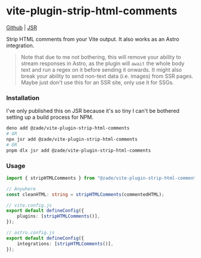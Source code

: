 # vite-plugin-strip-html-comments

[Github](https://github.com/zadeviggers/vite-plugin-strip-html-comments) | [JSR](https://jsr.io/@zade/vite-plugin-strip-html-comments)

Strip HTML comments from your Vite output. It also works as an Astro integration.

> Note that due to me not bothering, this will remove your ability to stream responses in Astro, as the plugin will `await` the whole body text and run a regex on it before sending it onwards. It might also break your ability to send non-text data (i.e. images) from SSR pages. Maybe just don't use this for an SSR site, only use it for SSGs.

### Installation

I've only published this on JSR because it's so tiny I can't be bothered setting up a build process for NPM.

```sh
deno add @zade/vite-plugin-strip-html-comments
# OR
npx jsr add @zade/vite-plugin-strip-html-comments
# OR
pnpm dlx jsr add @zade/vite-plugin-strip-html-comments
```

### Usage

```ts
import { stripHTMLComments } from "@zade/vite-plugin-strip-html-comments";

// Anywhere
const cleanHTML: string = stripHTMLComments(commentedHTML);

// vite.config.js
export default defineConfig({
	plugins: [stripHTMLComments()],
});

// astro.config.js
export default defineConfig({
	integrations: [stripHTMLComments()],
});
```
